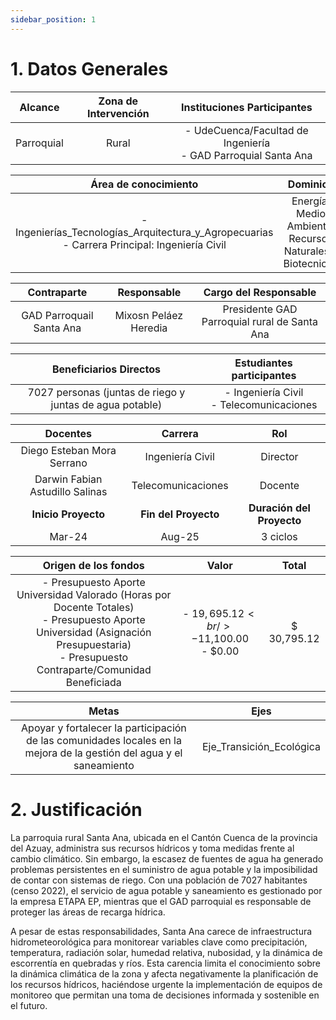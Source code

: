 ```yaml
---
sidebar_position: 1
---
```


# 1. Datos Generales

|   Alcance  | Zona de Intervención |   Instituciones Participantes   |
|:----------:|:--------------------:|:-------------------------------:|
| Parroquial |        Rural         | - UdeCuenca/Facultad de Ingeniería <br/> - GAD Parroquial Santa Ana |




|                  Área de conocimiento                  |                            Dominios                       | 
|:------------------------------------------------------:|:---------------------------------------------------------:|
| - Ingenierías_Tecnologías_Arquitectura_y_Agropecuarias <br/> - Carrera Principal:  Ingeniería Civil | Energía, Medio Ambiente, Recursos Naturales y Biotecnicos |




|         Contraparte      |      Responsable      |          Cargo del Responsable              |
|:------------------------:|:---------------------:|:-------------------------------------------:| 
| GAD Parroquail Santa Ana | Mixosn Peláez Heredia |Presidente GAD Parroquial rural de Santa Ana |


|                    Beneficiarios Directos               |  Estudiantes participantes | 
|:------------------------------------------------------:|:-------------------------------------:|
|7027 personas (juntas de riego y juntas de agua potable) | - Ingeniería Civil <br/> - Telecomunicaciones |




|             Docentes            |     Carrera        |   Rol    |
|:-------------------------------:|:------------------:|:--------:|
|    Diego Esteban Mora Serrano   |  Ingeniería Civil  | Director |
| Darwin Fabian Astudillo Salinas | Telecomunicaciones |  Docente |
|       **Inicio Proyecto**       | **Fin del Proyecto** | **Duración del Proyecto** |
|              Mar-24             |       Aug-25       |3 ciclos  |




|             Origen de los fondos            |     Valor        |   Total    |
|:-------------------------------:|:------------------:|:--------:|
| - Presupuesto Aporte Universidad Valorado  (Horas por Docente Totales) <br/> - Presupuesto Aporte Universidad (Asignación Presupuestaria) <br/> - Presupuesto Contraparte/Comunidad Beneficiada | - $19,695.12 <br/> -$11,100.00 <br/> - $0.00 | $ 30,795.12 |


| Metas  | Ejes | 
|:----------:|:--------------------:|
| Apoyar y fortalecer la participación de las comunidades locales en la mejora de la gestión del agua y el saneamiento | Eje_Transición_Ecológica   |


# 2. Justificación

La parroquia rural Santa Ana, ubicada en el Cantón Cuenca de la provincia del Azuay, administra sus recursos hídricos y toma medidas frente al cambio climático. Sin embargo, la escasez de fuentes de agua ha generado problemas persistentes en el suministro de agua potable y la imposibilidad de contar con sistemas de riego. Con una población de 7027 habitantes (censo 2022), el servicio de agua potable y saneamiento es gestionado por la empresa ETAPA EP, mientras que el GAD parroquial es responsable de proteger las áreas de recarga hídrica.

A pesar de estas responsabilidades, Santa Ana carece de infraestructura hidrometeorológica para monitorear variables clave como precipitación, temperatura, radiación solar, humedad relativa, nubosidad, y la dinámica de escorrentía en quebradas y ríos. Esta carencia limita el conocimiento sobre la dinámica climática de la zona y afecta negativamente la planificación de los recursos hídricos, haciéndose urgente la implementación de equipos de monitoreo que permitan una toma de decisiones informada y sostenible en el futuro.



